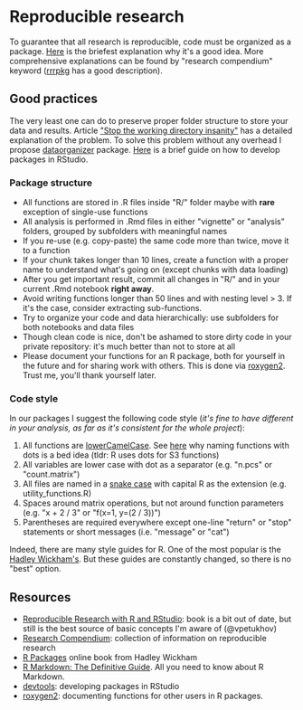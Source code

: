 # Reproducible research

To guarantee that all research is reproducible, code must be organized as a package. 
[Here](http://rmflight.github.io/posts/2014/07/analyses_as_packages.html) is the briefest explanation why it's a good idea.
More comprehensive explanations can be found by "research compendium" keyword ([rrrpkg](https://github.com/ropensci/rrrpkg) has a 
good description).

## Good practices

The very least one can do to preserve proper folder structure to store your data and results. Article 
["Stop the working directory insanity"](https://gist.github.com/jennybc/362f52446fe1ebc4c49f) has a detailed explanation of the
problem. To solve this problem without any overhead I propose [dataorganizer](https://github.com/khodosevichlab/dataorganizer)
package. [Here](https://devtools.r-lib.org/) is a brief guide on how to develop packages in RStudio.

### Package structure

- All functions are stored in .R files inside "R/" folder maybe with **rare** exception of single-use functions
- All analysis is performed in .Rmd files in either "vignette" or "analysis" folders, grouped by subfolders with meaningful names
- If you re-use (e.g. copy-paste) the same code more than twice, move it to a function
- If your chunk takes longer than 10 lines, create a function with a proper name to understand what's going on (except chunks with data loading)
- After you get important result, commit all changes in "R/" and in your current .Rmd notebook **right away**.
- Avoid writing functions longer than 50 lines and with nesting level > 3. If it's the case, consider extracting sub-functions.
- Try to organize your code and data hierarchically: use subfolders for both notebooks and data files
- Though clean code is nice, don't be ashamed to store dirty code in your private repository: it's much better than not to store at all
- Please document your functions for an R package, both for yourself in the future and for sharing work with others. This is done via [roxygen2](https://github.com/r-lib/roxygen2). Trust me, you'll thank yourself later.

### Code style

In our packages I suggest the following code style (*it's fine to have different in your analysis, as far as it's consistent for the whole project*):
1. All functions are [lowerCamelCase](https://en.wikipedia.org/wiki/Camel_case). See [here](https://style.tidyverse.org/syntax.html#object-names) why naming functions with dots is a bed idea (tldr: R uses dots for S3 functions)
2. All variables are lower case with dot as a separator (e.g. "n.pcs" or "count.matrix")
3. All files are named in a [snake case](https://en.wikipedia.org/wiki/Snake_case) with capital R as the extension (e.g. utility_functions.R)
4. Spaces around matrix operations, but not around function parameters (e.g. "x + 2 / 3" or "f(x=1, y=(2 / 3))")
5. Parentheses are required everywhere except one-line "return" or "stop" statements or short messages (i.e. "message" or "cat")

Indeed, there are many style guides for R. One of the most popular is the [Hadley Wickham's](http://adv-r.had.co.nz/Style.html). But these guides are constantly changed, so there is no "best" option.

## Resources

- [Reproducible Research with R and RStudio](https://englianhu.files.wordpress.com/2016/01/reproducible-research-with-r-and-studio-2nd-edition.pdf):
  book is a bit out of date, but still is the best source of basic concepts I'm aware of (@vpetukhov)
- [Research Compendium](https://research-compendium.science/): collection of information on reproducible research
- [R Packages](http://r-pkgs.had.co.nz/) online book from Hadley Wickham
- [R Markdown: The Definitive Guide](https://bookdown.org/yihui/rmarkdown/). All you need to know about R Markdown.
- [devtools](https://devtools.r-lib.org/): developing packages in RStudio
- [roxygen2](https://github.com/r-lib/roxygen2): documenting functions for other users in R packages. 

